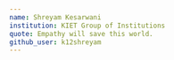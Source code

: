```yaml
---
name: Shreyam Kesarwani
institution: KIET Group of Institutions 
quote: Empathy will save this world.
github_user: k12shreyam
---
```

